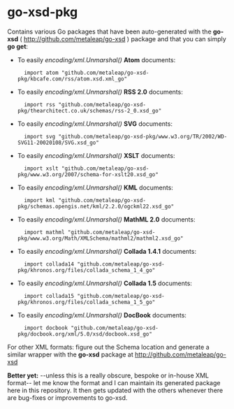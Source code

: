 go-xsd-pkg
==========


Contains various Go packages that have been auto-generated with the **go-xsd** ( http://github.com/metaleap/go-xsd ) package and that you can simply **go get**:

- To easily *encoding/xml.Unmarshal()* **Atom** documents:


        import atom "github.com/metaleap/go-xsd-pkg/kbcafe.com/rss/atom.xsd.xml_go"


- To easily *encoding/xml.Unmarshal()* **RSS 2.0** documents:


        import rss "github.com/metaleap/go-xsd-pkg/thearchitect.co.uk/schemas/rss-2_0.xsd_go"


- To easily *encoding/xml.Unmarshal()* **SVG** documents:


        import svg "github.com/metaleap/go-xsd-pkg/www.w3.org/TR/2002/WD-SVG11-20020108/SVG.xsd_go"


- To easily *encoding/xml.Unmarshal()* **XSLT** documents:


        import xslt "github.com/metaleap/go-xsd-pkg/www.w3.org/2007/schema-for-xslt20.xsd_go"


- To easily *encoding/xml.Unmarshal()* **KML** documents:


        import kml "github.com/metaleap/go-xsd-pkg/schemas.opengis.net/kml/2.2.0/ogckml22.xsd_go"


- To easily *encoding/xml.Unmarshal()* **MathML 2.0** documents:


        import mathml "github.com/metaleap/go-xsd-pkg/www.w3.org/Math/XMLSchema/mathml2/mathml2.xsd_go"


- To easily *encoding/xml.Unmarshal()* **Collada 1.4.1** documents:


        import collada14 "github.com/metaleap/go-xsd-pkg/khronos.org/files/collada_schema_1_4_go"


- To easily *encoding/xml.Unmarshal()* **Collada 1.5** documents:


        import collada15 "github.com/metaleap/go-xsd-pkg/khronos.org/files/collada_schema_1_5_go"


- To easily *encoding/xml.Unmarshal()* **DocBook** documents:


        import docbook "github.com/metaleap/go-xsd-pkg/docbook.org/xml/5.0/xsd/docbook.xsd_go"


For other XML formats: figure out the Schema location and generate a similar wrapper with the **go-xsd** package at http://github.com/metaleap/go-xsd

**Better yet:** --unless this is a really obscure, bespoke or in-house XML format-- let me know the format and I can maintain its generated package here in this repository. It then gets updated with the others whenever there are bug-fixes or improvements to go-xsd.
